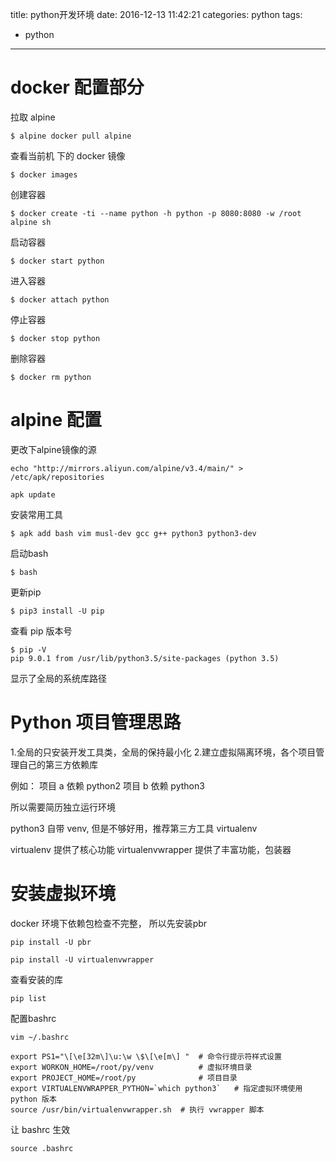 title: python开发环境
date: 2016-12-13 11:42:21
categories: python
tags:
  - python
---

# docker 配置部分

拉取 alpine

```
$ alpine docker pull alpine
```

查看当前机 下的 docker 镜像 

```
$ docker images
```

创建容器

```
$ docker create -ti --name python -h python -p 8080:8080 -w /root alpine sh
```

启动容器

```
$ docker start python
```

进入容器 

```
$ docker attach python
```

停止容器

```
$ docker stop python
```
删除容器

```
$ docker rm python
```

# alpine 配置

更改下alpine镜像的源

```
echo "http://mirrors.aliyun.com/alpine/v3.4/main/" > /etc/apk/repositories 
```

```
apk update
```

安装常用工具

```
$ apk add bash vim musl-dev gcc g++ python3 python3-dev
```

启动bash

```
$ bash
```

更新pip

```
$ pip3 install -U pip
```

查看 pip 版本号

```
$ pip -V
pip 9.0.1 from /usr/lib/python3.5/site-packages (python 3.5)
```
显示了全局的系统库路径


# Python 项目管理思路

1.全局的只安装开发工具类，全局的保持最小化
2.建立虚拟隔离环境，各个项目管理自己的第三方依赖库

例如： 
项目 a 依赖 python2
项目 b 依赖 python3

所以需要简历独立运行环境

python3 自带 venv, 但是不够好用，推荐第三方工具 virtualenv

virtualenv 提供了核心功能 
virtualenvwrapper 提供了丰富功能，包装器

# 安装虚拟环境

docker 环境下依赖包检查不完整， 所以先安装pbr
```
pip install -U pbr
```

```
pip install -U virtualenvwrapper
```

查看安装的库

```
pip list
```


配置bashrc

```
vim ~/.bashrc

export PS1="\[\e[32m\]\u:\w \$\[\e[m\] "  # 命令行提示符样式设置
export WORKON_HOME=/root/py/venv          # 虚拟环境目录
export PROJECT_HOME=/root/py              # 项目目录
export VIRTUALENVWRAPPER_PYTHON=`which python3`   # 指定虚拟环境使用 python 版本
source /usr/bin/virtualenvwrapper.sh  # 执行 vwrapper 脚本
```

让 bashrc 生效

```
source .bashrc
```


